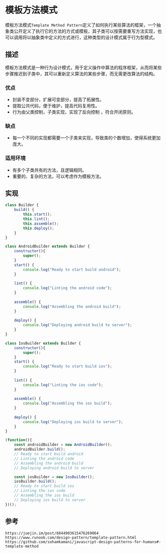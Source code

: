 # 模板方法模式
模板方法模式`Template Method Pattern`定义了如何执行某些算法的框架，一个抽象类公开定义了执行它的方法的方式或模板，其子类可以按需要重写方法实现，也可以调用将以抽象类中定义的方式进行，这种类型的设计模式属于行为型模式。

## 描述
模板方法模式是一种行为设计模式，用于定义操作中算法的程序框架，从而将某些步骤推迟到子类中，其可以重新定义算法的某些步骤，而无需更改算法的结构。

### 优点
* 封装不变部分，扩展可变部分，提高了拓展性。 
* 提取公共代码，便于维护，提高代码复用性。 
* 行为由父类控制，子类实现，实现了反向控制 ，符合开闭原则。

### 缺点
* 每一个不同的实现都需要一个子类来实现，导致类的个数增加，使得系统更加庞大。

### 适用环境
* 有多个子类共有的方法，且逻辑相同。 
* 重要的、复杂的方法，可以考虑作为模板方法。

## 实现

```javascript
class Builder {
    build() {
        this.start();
        this.lint();
        this.assemble();
        this.deploy();
    }
}

class AndroidBuilder extends Builder {
    constructor(){
        super();
    }
    start() {
        console.log("Ready to start build android");
    }
    
    lint() {
        console.log("Linting the android code");
    }
    
    assemble() {
        console.log("Assembling the android build");
    }
    
    deploy() {
        console.log("Deploying android build to server");
    }
}

class IosBuilder extends Builder {
    constructor(){
        super();
    }
    start() {
        console.log("Ready to start build ios");
    }
    
    lint() {
        console.log("Linting the ios code");
    }
    
    assemble() {
        console.log("Assembling the ios build");
    }
    
    deploy() {
        console.log("Deploying ios build to server");
    }
}

(function(){
    const androidBuilder = new AndroidBuilder();
    androidBuilder.build();
    // Ready to start build android
    // Linting the android code
    // Assembling the android build
    // Deploying android build to server

    const iosBuilder = new IosBuilder();
    iosBuilder.build();
    // Ready to start build ios
    // Linting the ios code
    // Assembling the ios build
    // Deploying ios build to server
})();
```




## 参考

```
https://juejin.im/post/6844903615476269064
https://www.runoob.com/design-pattern/template-pattern.html
https://github.com/sohamkamani/javascript-design-patterns-for-humans#-template-method
```
